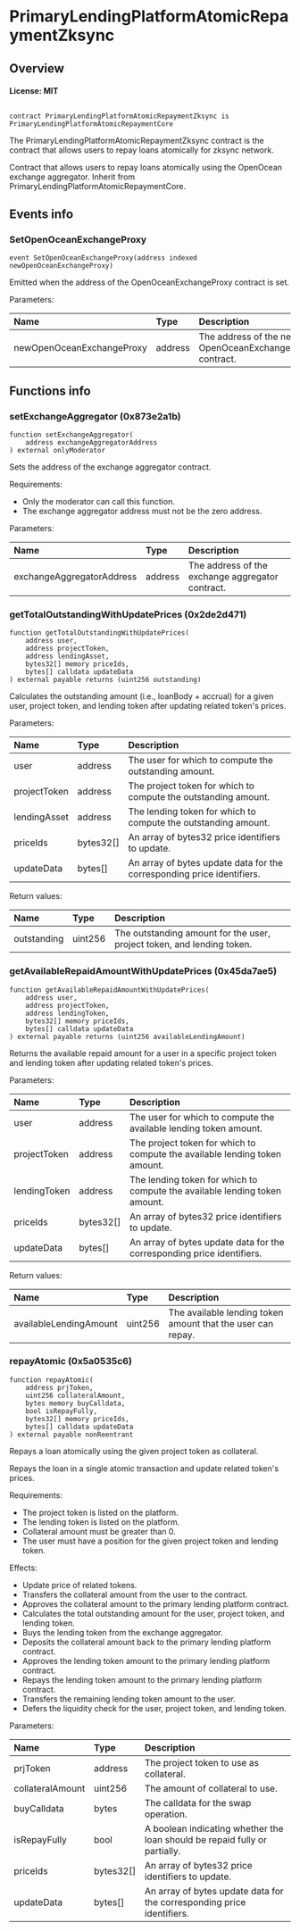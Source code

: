 # PrimaryLendingPlatformAtomicRepaymentZksync

## Overview

#### License: MIT

## 

```solidity
contract PrimaryLendingPlatformAtomicRepaymentZksync is PrimaryLendingPlatformAtomicRepaymentCore
```

The PrimaryLendingPlatformAtomicRepaymentZksync contract is the contract that allows users to repay loans atomically for zksync network.

Contract that allows users to repay loans atomically using the OpenOcean exchange aggregator. Inherit from PrimaryLendingPlatformAtomicRepaymentCore.
## Events info

### SetOpenOceanExchangeProxy

```solidity
event SetOpenOceanExchangeProxy(address indexed newOpenOceanExchangeProxy)
```

Emitted when the address of the OpenOceanExchangeProxy contract is set.


Parameters:

| Name                      | Type    | Description                                             |
| :------------------------ | :------ | :------------------------------------------------------ |
| newOpenOceanExchangeProxy | address | The address of the new OpenOceanExchangeProxy contract. |

## Functions info

### setExchangeAggregator (0x873e2a1b)

```solidity
function setExchangeAggregator(
    address exchangeAggregatorAddress
) external onlyModerator
```

Sets the address of the exchange aggregator contract.

Requirements:
- Only the moderator can call this function.
- The exchange aggregator address must not be the zero address.


Parameters:

| Name                      | Type    | Description                                      |
| :------------------------ | :------ | :----------------------------------------------- |
| exchangeAggregatorAddress | address | The address of the exchange aggregator contract. |

### getTotalOutstandingWithUpdatePrices (0x2de2d471)

```solidity
function getTotalOutstandingWithUpdatePrices(
    address user,
    address projectToken,
    address lendingAsset,
    bytes32[] memory priceIds,
    bytes[] calldata updateData
) external payable returns (uint256 outstanding)
```

Calculates the outstanding amount (i.e., loanBody + accrual) for a given user, project token, and lending token after updating related token's prices.


Parameters:

| Name         | Type      | Description                                                              |
| :----------- | :-------- | :----------------------------------------------------------------------- |
| user         | address   | The user for which to compute the outstanding amount.                    |
| projectToken | address   | The project token for which to compute the outstanding amount.           |
| lendingAsset | address   | The lending token for which to compute the outstanding amount.           |
| priceIds     | bytes32[] | An array of bytes32 price identifiers to update.                         |
| updateData   | bytes[]   | An array of bytes update data for the corresponding price identifiers.   |


Return values:

| Name        | Type    | Description                                                            |
| :---------- | :------ | :--------------------------------------------------------------------- |
| outstanding | uint256 | The outstanding amount for the user, project token, and lending token. |

### getAvailableRepaidAmountWithUpdatePrices (0x45da7ae5)

```solidity
function getAvailableRepaidAmountWithUpdatePrices(
    address user,
    address projectToken,
    address lendingToken,
    bytes32[] memory priceIds,
    bytes[] calldata updateData
) external payable returns (uint256 availableLendingAmount)
```

Returns the available repaid amount for a user in a specific project token and lending token after updating related token's prices.


Parameters:

| Name         | Type      | Description                                                                  |
| :----------- | :-------- | :--------------------------------------------------------------------------- |
| user         | address   | The user for which to compute the available lending token amount.            |
| projectToken | address   | The project token for which to compute the available lending token amount.   |
| lendingToken | address   | The lending token for which to compute the available lending token amount.   |
| priceIds     | bytes32[] | An array of bytes32 price identifiers to update.                             |
| updateData   | bytes[]   | An array of bytes update data for the corresponding price identifiers.       |


Return values:

| Name                   | Type    | Description                                                 |
| :--------------------- | :------ | :---------------------------------------------------------- |
| availableLendingAmount | uint256 | The available lending token amount that the user can repay. |

### repayAtomic (0x5a0535c6)

```solidity
function repayAtomic(
    address prjToken,
    uint256 collateralAmount,
    bytes memory buyCalldata,
    bool isRepayFully,
    bytes32[] memory priceIds,
    bytes[] calldata updateData
) external payable nonReentrant
```

Repays a loan atomically using the given project token as collateral.

Repays the loan in a single atomic transaction and update related token's prices.

Requirements:
- The project token is listed on the platform.
- The lending token is listed on the platform.
- Collateral amount must be greater than 0.
- The user must have a position for the given project token and lending token.

Effects:
- Update price of related tokens.
- Transfers the collateral amount from the user to the contract.
- Approves the collateral amount to the primary lending platform contract.
- Calculates the total outstanding amount for the user, project token, and lending token.
- Buys the lending token from the exchange aggregator.
- Deposits the collateral amount back to the primary lending platform contract.
- Approves the lending token amount to the primary lending platform contract.
- Repays the lending token amount to the primary lending platform contract.
- Transfers the remaining lending token amount to the user.
- Defers the liquidity check for the user, project token, and lending token.


Parameters:

| Name             | Type      | Description                                                                  |
| :--------------- | :-------- | :--------------------------------------------------------------------------- |
| prjToken         | address   | The project token to use as collateral.                                      |
| collateralAmount | uint256   | The amount of collateral to use.                                             |
| buyCalldata      | bytes     | The calldata for the swap operation.                                         |
| isRepayFully     | bool      | A boolean indicating whether the loan should be repaid fully or partially.   |
| priceIds         | bytes32[] | An array of bytes32 price identifiers to update.                             |
| updateData       | bytes[]   | An array of bytes update data for the corresponding price identifiers.       |
